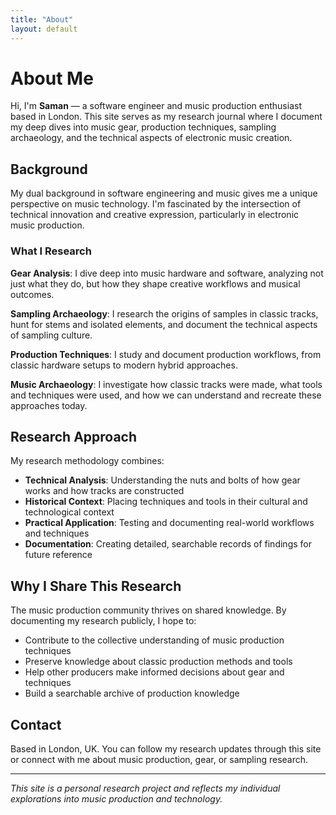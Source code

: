 ```yaml
---
title: "About"
layout: default
---
```


# About Me

Hi, I'm **Saman** — a software engineer and music production enthusiast based in London. This site serves as my research journal where I document my deep dives into music gear, production techniques, sampling archaeology, and the technical aspects of electronic music creation.

## Background

My dual background in software engineering and music gives me a unique perspective on music technology. I'm fascinated by the intersection of technical innovation and creative expression, particularly in electronic music production.

### What I Research

**Gear Analysis**: I dive deep into music hardware and software, analyzing not just what they do, but how they shape creative workflows and musical outcomes.

**Sampling Archaeology**: I research the origins of samples in classic tracks, hunt for stems and isolated elements, and document the technical aspects of sampling culture.

**Production Techniques**: I study and document production workflows, from classic hardware setups to modern hybrid approaches.

**Music Archaeology**: I investigate how classic tracks were made, what tools and techniques were used, and how we can understand and recreate these approaches today.

## Research Approach

My research methodology combines:

- **Technical Analysis**: Understanding the nuts and bolts of how gear works and how tracks are constructed
- **Historical Context**: Placing techniques and tools in their cultural and technological context
- **Practical Application**: Testing and documenting real-world workflows and techniques
- **Documentation**: Creating detailed, searchable records of findings for future reference

## Why I Share This Research

The music production community thrives on shared knowledge. By documenting my research publicly, I hope to:

- Contribute to the collective understanding of music production techniques
- Preserve knowledge about classic production methods and tools
- Help other producers make informed decisions about gear and techniques
- Build a searchable archive of production knowledge

## Contact

Based in London, UK. You can follow my research updates through this site or connect with me about music production, gear, or sampling research.

---

*This site is a personal research project and reflects my individual explorations into music production and technology.*
